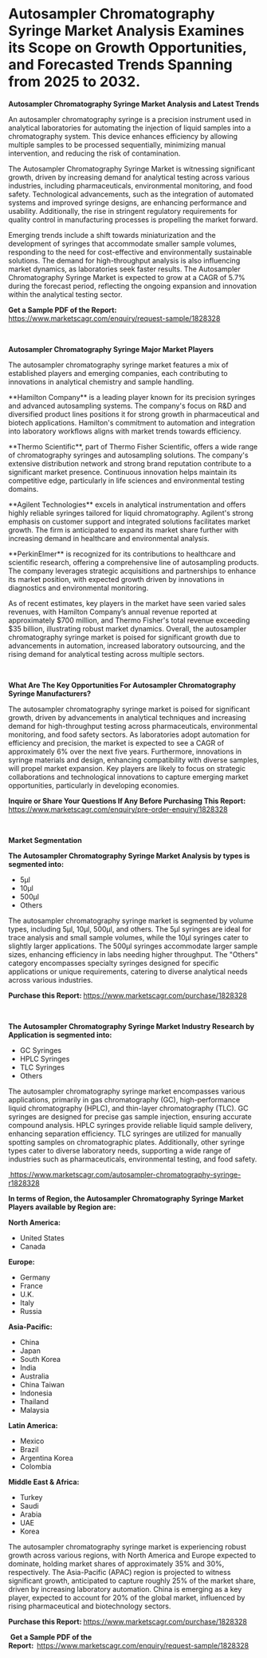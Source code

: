 <p><h1>Autosampler Chromatography Syringe Market Analysis Examines its Scope on Growth Opportunities, and Forecasted Trends Spanning from 2025 to 2032.</h1></p><p><strong>Autosampler Chromatography Syringe Market Analysis and Latest Trends</strong></p>
<p><p>An autosampler chromatography syringe is a precision instrument used in analytical laboratories for automating the injection of liquid samples into a chromatography system. This device enhances efficiency by allowing multiple samples to be processed sequentially, minimizing manual intervention, and reducing the risk of contamination.</p><p>The Autosampler Chromatography Syringe Market is witnessing significant growth, driven by increasing demand for analytical testing across various industries, including pharmaceuticals, environmental monitoring, and food safety. Technological advancements, such as the integration of automated systems and improved syringe designs, are enhancing performance and usability. Additionally, the rise in stringent regulatory requirements for quality control in manufacturing processes is propelling the market forward.</p><p>Emerging trends include a shift towards miniaturization and the development of syringes that accommodate smaller sample volumes, responding to the need for cost-effective and environmentally sustainable solutions. The demand for high-throughput analysis is also influencing market dynamics, as laboratories seek faster results. The Autosampler Chromatography Syringe Market is expected to grow at a CAGR of 5.7% during the forecast period, reflecting the ongoing expansion and innovation within the analytical testing sector.</p></p>
<p><strong>Get a Sample PDF of the Report:&nbsp;</strong> <a href="https://www.marketscagr.com/enquiry/request-sample/1828328?utm_campaign=3249&utm_medium=2&utm_source=Github&utm_content=ia&utm_term=14042025&utm_id=autosampler-chromatography-syringe">https://www.marketscagr.com/enquiry/request-sample/1828328</a></p>
<p>&nbsp;</p>
<p><strong>Autosampler Chromatography Syringe Major Market Players</strong></p>
<p><p>The autosampler chromatography syringe market features a mix of established players and emerging companies, each contributing to innovations in analytical chemistry and sample handling.</p><p>**Hamilton Company** is a leading player known for its precision syringes and advanced autosampling systems. The company's focus on R&D and diversified product lines positions it for strong growth in pharmaceutical and biotech applications. Hamilton's commitment to automation and integration into laboratory workflows aligns with market trends towards efficiency.</p><p>**Thermo Scientific**, part of Thermo Fisher Scientific, offers a wide range of chromatography syringes and autosampling solutions. The company's extensive distribution network and strong brand reputation contribute to a significant market presence. Continuous innovation helps maintain its competitive edge, particularly in life sciences and environmental testing domains.</p><p>**Agilent Technologies** excels in analytical instrumentation and offers highly reliable syringes tailored for liquid chromatography. Agilent's strong emphasis on customer support and integrated solutions facilitates market growth. The firm is anticipated to expand its market share further with increasing demand in healthcare and environmental analysis.</p><p>**PerkinElmer** is recognized for its contributions to healthcare and scientific research, offering a comprehensive line of autosampling products. The company leverages strategic acquisitions and partnerships to enhance its market position, with expected growth driven by innovations in diagnostics and environmental monitoring.</p><p>As of recent estimates, key players in the market have seen varied sales revenues, with Hamilton Company’s annual revenue reported at approximately $700 million, and Thermo Fisher's total revenue exceeding $35 billion, illustrating robust market dynamics. Overall, the autosampler chromatography syringe market is poised for significant growth due to advancements in automation, increased laboratory outsourcing, and the rising demand for analytical testing across multiple sectors.</p></p>
<p>&nbsp;</p>
<p><strong>What Are The Key Opportunities For Autosampler Chromatography Syringe Manufacturers?</strong></p>
<p><p>The autosampler chromatography syringe market is poised for significant growth, driven by advancements in analytical techniques and increasing demand for high-throughput testing across pharmaceuticals, environmental monitoring, and food safety sectors. As laboratories adopt automation for efficiency and precision, the market is expected to see a CAGR of approximately 6% over the next five years. Furthermore, innovations in syringe materials and design, enhancing compatibility with diverse samples, will propel market expansion. Key players are likely to focus on strategic collaborations and technological innovations to capture emerging market opportunities, particularly in developing economies.</p></p>
<p><strong>Inquire or Share Your Questions If Any Before Purchasing This Report:</strong> <a href="https://www.marketscagr.com/enquiry/pre-order-enquiry/1828328?utm_campaign=3249&utm_medium=2&utm_source=Github&utm_content=ia&utm_term=14042025&utm_id=autosampler-chromatography-syringe">https://www.marketscagr.com/enquiry/pre-order-enquiry/1828328</a></p>
<p>&nbsp;</p>
<p><strong>Market Segmentation</strong></p>
<p><strong>The Autosampler Chromatography Syringe Market Analysis by types is segmented into:</strong></p>
<p><ul><li>5μl</li><li>10μl</li><li>500μl</li><li>Others</li></ul></p>
<p><p>The autosampler chromatography syringe market is segmented by volume types, including 5μl, 10μl, 500μl, and others. The 5μl syringes are ideal for trace analysis and small sample volumes, while the 10μl syringes cater to slightly larger applications. The 500μl syringes accommodate larger sample sizes, enhancing efficiency in labs needing higher throughput. The "Others" category encompasses specialty syringes designed for specific applications or unique requirements, catering to diverse analytical needs across various industries.</p></p>
<p><strong>Purchase this Report:&nbsp;</strong><a href="https://www.marketscagr.com/purchase/1828328?utm_campaign=3249&utm_medium=2&utm_source=Github&utm_content=ia&utm_term=14042025&utm_id=autosampler-chromatography-syringe">https://www.marketscagr.com/purchase/1828328</a></p>
<p>&nbsp;</p>
<p><strong>The Autosampler Chromatography Syringe Market Industry Research by Application is segmented into:</strong></p>
<p><ul><li>GC Syringes</li><li>HPLC Syringes</li><li>TLC Syringes</li><li>Others</li></ul></p>
<p><p>The autosampler chromatography syringe market encompasses various applications, primarily in gas chromatography (GC), high-performance liquid chromatography (HPLC), and thin-layer chromatography (TLC). GC syringes are designed for precise gas sample injection, ensuring accurate compound analysis. HPLC syringes provide reliable liquid sample delivery, enhancing separation efficiency. TLC syringes are utilized for manually spotting samples on chromatographic plates. Additionally, other syringe types cater to diverse laboratory needs, supporting a wide range of industries such as pharmaceuticals, environmental testing, and food safety.</p></p>
<p><a href="https://www.marketscagr.com/autosampler-chromatography-syringe-r1828328?utm_campaign=3249&utm_medium=2&utm_source=Github&utm_content=ia&utm_term=14042025&utm_id=autosampler-chromatography-syringe">&nbsp;https://www.marketscagr.com/autosampler-chromatography-syringe-r1828328</a></p>
<p><strong>In terms of Region, the Autosampler Chromatography Syringe Market Players available by Region are:</strong></p>
<p>
    <p> <strong> North America: </strong>
        <ul>
            <li>United States</li>
            <li>Canada</li>
        </ul>
        </p> 
    <p> <strong> Europe: </strong>
        <ul>
            <li>Germany</li>
            <li>France</li>
            <li>U.K.</li>
            <li>Italy</li>
            <li>Russia</li>
        </ul>
        </p> 
    <p> <strong> Asia-Pacific: </strong>
        <ul>
            <li>China</li>
            <li>Japan</li>
            <li>South Korea</li>
            <li>India</li>
            <li>Australia</li>
            <li>China Taiwan</li>
            <li>Indonesia</li>
            <li>Thailand</li>
            <li>Malaysia</li>
        </ul>
        </p> 
    <p> <strong> Latin America: </strong>
        <ul>
            <li>Mexico</li>
            <li>Brazil</li>
            <li>Argentina Korea</li>
            <li>Colombia</li>
        </ul>
        </p> 
    <p> <strong> Middle East & Africa: </strong>
        <ul>
            <li>Turkey</li>
            <li>Saudi</li>
            <li>Arabia</li>
            <li>UAE</li>
            <li>Korea</li>
        </ul>
    </p>
    </p>
<p><p>The autosampler chromatography syringe market is experiencing robust growth across various regions, with North America and Europe expected to dominate, holding market shares of approximately 35% and 30%, respectively. The Asia-Pacific (APAC) region is projected to witness significant growth, anticipated to capture roughly 25% of the market share, driven by increasing laboratory automation. China is emerging as a key player, expected to account for 20% of the global market, influenced by rising pharmaceutical and biotechnology sectors.</p></p>
<p><strong>Purchase this Report: </strong><a href="https://www.marketscagr.com/purchase/1828328?utm_campaign=3249&utm_medium=2&utm_source=Github&utm_content=ia&utm_term=14042025&utm_id=autosampler-chromatography-syringe">https://www.marketscagr.com/purchase/1828328</a></p>
<p>&nbsp;<strong>Get a Sample PDF of the Report:&nbsp;&nbsp;</strong><a href="https://www.marketscagr.com/enquiry/request-sample/1828328?utm_campaign=3249&utm_medium=2&utm_source=Github&utm_content=ia&utm_term=14042025&utm_id=autosampler-chromatography-syringe">https://www.marketscagr.com/enquiry/request-sample/1828328</a></p>
<p><strong></strong></p>
<p><p></p><p></p><p></p></p>